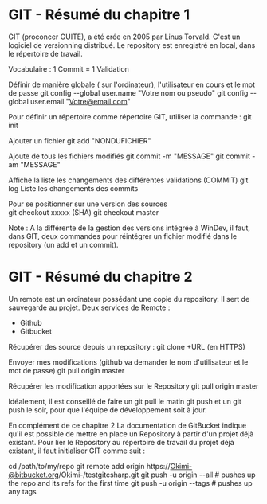 
GIT - Résumé du chapitre 1
==========================

GIT (proconcer GUITE), a été crée en 2005 par Linus Torvald. C'est un logiciel de versionning distribué.
Le repository est enregistré en local, dans le répertoire de travail.

Vocabulaire : 1 Commit = 1 Validation

Définir de manière globale ( sur l'ordinateur), l'utilisateur en cours et le mot de passe
  git config --global user.name "Votre nom ou pseudo"
  git config --global user.email "Votre@email.com"

Pour définir un répertoire comme répertoire GIT, utiliser la commande :
  git init

Ajouter un fichier
  git add	"NONDUFICHIER"

Ajoute de tous les fichiers modifiés
  git commit -m "MESSAGE"
  git commit -am "MESSAGE"
  
Affiche la liste les changements des différentes validations (COMMIT)
  git log						Liste les changements des commits

Pour se positionner sur une version des sources  
  git checkout xxxxx (SHA)
  git checkout master

Note : A la différente de la gestion des versions intégrée à WinDev, il faut, dans GIT, deux commandes pour réintégrer un fichier modifié dans le repository (un add et un commit).

GIT - Résumé du chapitre 2
==========================

Un remote est un ordinateur possédant une copie du repository. Il sert de sauvegarde au projet.
Deux services de Remote :
* Github
* Gitbucket

Récupérer des source depuis un repository :
  git clone +URL (en HTTPS)

Envoyer mes modifications (github va demander le nom d'utilisateur et le mot de passe)
  git pull origin master

Récupérer les modification apportées sur le Repository
  git pull origin master

Idéalement, il est conseillé de faire un git pull le matin git push et un git push le soir, pour que l'équipe de développement soit à jour.

En complément de ce chapitre 2
La documentation de GitBucket indique qu'il est possible de mettre en place un Repository à partir d'un projet déjà existant. Pour lier le Repository au répertoire de travail du projet déjà existant, il faut initialiser GIT comme suit :

cd /path/to/my/repo
git remote add origin https://Okimi-@bitbucket.org/Okimi-/testgitcsharp.git
git push -u origin --all # pushes up the repo and its refs for the first time
git push -u origin --tags # pushes up any tags
